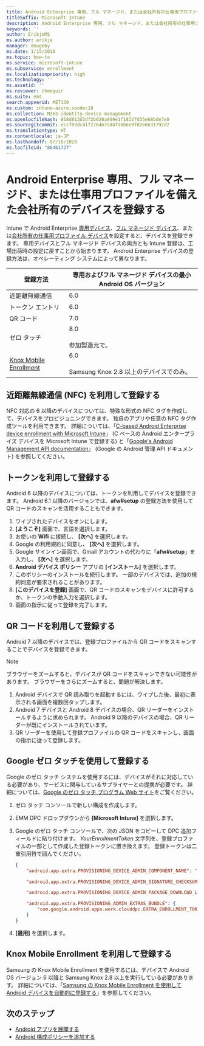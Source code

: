 ```yaml
---
title: Android Enterprise 専用、フル マネージド、または会社所有の仕事用プロファイル デバイスを Intune で登録する
titleSuffix: Microsoft Intune
description: Android Enterprise 専用、フル マネージド、または会社所有の仕事用プロファイル デバイスを Intune で登録する方法について説明します。
keywords: ''
author: ErikjeMS
ms.author: erikje
manager: dougeby
ms.date: 1/15/2018
ms.topic: how-to
ms.service: microsoft-intune
ms.subservice: enrollment
ms.localizationpriority: high
ms.technology: ''
ms.assetid: ''
ms.reviewer: chmaguir
ms.suite: ems
search.appverid: MET150
ms.custom: intune-azure;seodec18
ms.collection: M365-identity-device-management
ms.openlocfilehash: 858d813d3df2b020a869e1f18327d35e68bde7e0
ms.sourcegitcommit: eccf83dc41f2764675d4fd6b6e9f02e6631792d2
ms.translationtype: HT
ms.contentlocale: ja-JP
ms.lasthandoff: 07/18/2020
ms.locfileid: "86461727"
---
```

# <a name="enroll-your-android-enterprise-dedicated-fully-managed-or-corporate-owned-with-work-profile-devices"></a>Android Enterprise 専用、フル マネージド、または仕事用プロファイルを備えた会社所有のデバイスを登録する

Intune で Android Enterprise [専用デバイス](android-kiosk-enroll.md)、[フル マネージド デバイス](android-fully-managed-enroll.md)、または[会社所有の仕事用プロファイル デバイス](android-corporate-owned-work-profile-enroll.md)を設定すると、デバイスを登録できます。 専用デバイスとフル マネージド デバイスの両方とも Intune 登録は、工場出荷時の設定に戻すことから始まります。 Android Enterprise デバイスの登録方法は、オペレーティング システムによって異なります。

| 登録方法 | 専用およびフル マネージド デバイスの最小 Android OS バージョン |
| ----- | ----- |
| 近距離無線通信 | 6.0 |
| トークン エントリ | 6.0 |
| QR コード | 7.0 |
| ゼロ タッチ  | 8.0<br><br> 参加製造元で。 |
| [Knox Mobile Enrollment](https://docs.microsoft.com/mem/intune/enrollment/android-samsung-knox-mobile-enroll)  | 6.0<br><br> Samsung Knox 2.8 以上のデバイスでのみ。 |

## <a name="enroll-by-using-near-field-communication-nfc"></a>近距離無線通信 (NFC) を利用して登録する

NFC 対応の 6 以降のデバイスについては、特殊な形式の NFC タグを作成して、デバイスをプロビジョニングできます。 独自のアプリや任意の NFC タグ作成ツールを利用できます。 詳細については、「[C-based Android Enterprise device enrollment with Microsoft Intune](https://blogs.technet.microsoft.com/cbernier/2018/10/15/nfc-based-android-enterprise-device-enrollment-with-microsoft-intune/)」 (C ベースの Android エンタープライズ デバイスを Microsoft Intune で登録する) と「[Google's Android Management API documentation](https://developers.google.com/android/management/provision-device#nfc_method)」 (Google の Android 管理 API ドキュメント) を参照してください。

## <a name="enroll-by-using-a-token"></a>トークンを利用して登録する

Android 6 以降のデバイスについては、トークンを利用してデバイスを登録できます。 Android 6.1 以降のバージョンでは、**afw#setup** の登録方法を使用して QR コードのスキャンを活用することもできます。

1. ワイプされたデバイスをオンにします。
2. **[ようこそ]** 画面で、言語を選択します。
3. お使いの **Wifi** に接続し、 **[次へ]** を選択します。
4. Google の利用規約に同意し、 **[次へ]** を選択します。
5. Google サインイン画面で、Gmail アカウントの代わりに「**afw#setup**」を入力し、 **[次へ]** を選択します。
6. **Android デバイス ポリシー** アプリの **[インストール]** を選択します。
7. このポリシーのインストールを続行します。  一部のデバイスでは、追加の規約同意が要求されることがあります。
8. **[このデバイスを登録]** 画面で、QR コードのスキャンをデバイスに許可するか、トークンの手動入力を選択します。
9. 画面の指示に従って登録を完了します。

## <a name="enroll-by-using-a-qr-code"></a>QR コードを利用して登録する

Android 7 以降のデバイスでは、登録プロファイルから QR コードをスキャンすることでデバイスを登録できます。

> [!Note]
> ブラウザーをズームすると、デバイスが QR コードをスキャンできない可能性があります。 ブラウザーをさらにズームすると、問題が解決します。

1. Android デバイスで QR 読み取りを起動するには、ワイプした後、最初に表示される画面を複数回タップします。
2. Android 7 デバイスと Android 8 デバイスの場合、QR リーダーをインストールするように求められます。 Android 9 以降のデバイスの場合、QR リーダーが既にインストールされています。
3. QR リーダーを使用して登録プロファイルの QR コードをスキャンし、画面の指示に従って登録します。

## <a name="enroll-by-using-google-zero-touch"></a>Google ゼロ タッチを使用して登録する

Google のゼロ タッチ システムを使用するには、デバイスがそれに対応している必要があり、サービスに関与しているサプライヤーとの提携が必要です。  詳細については、[Google のゼロ タッチ プログラム Web サイト](https://www.android.com/enterprise/management/zero-touch/)をご覧ください。

1. ゼロ タッチ コンソールで新しい構成を作成します。
2. EMM DPC ドロップダウンから **[Microsoft Intune]** を選択します。
3. Google のゼロ タッチ コンソールで、次の JSON をコピーして DPC 追加フィールドに貼り付けます。 *YourEnrollmentToken* 文字列を、登録プロファイルの一部として作成した登録トークンに置き換えます。 登録トークンは二重引用符で囲んでください。

    ```json
    {
        "android.app.extra.PROVISIONING_DEVICE_ADMIN_COMPONENT_NAME": "com.google.android.apps.work.clouddpc/.receivers.CloudDeviceAdminReceiver",

        "android.app.extra.PROVISIONING_DEVICE_ADMIN_SIGNATURE_CHECKSUM": "I5YvS0O5hXY46mb01BlRjq4oJJGs2kuUcHvVkAPEXlg",

        "android.app.extra.PROVISIONING_DEVICE_ADMIN_PACKAGE_DOWNLOAD_LOCATION": "https://play.google.com/managed/downloadManagingApp?identifier=setup",

        "android.app.extra.PROVISIONING_ADMIN_EXTRAS_BUNDLE": {
            "com.google.android.apps.work.clouddpc.EXTRA_ENROLLMENT_TOKEN": "YourEnrollmentToken"
        }
    }
    ```

4. **[適用]** を選択します。

## <a name="enroll-by-using-knox-mobile-enrollment"></a>Knox Mobile Enrollment を利用して登録する
Samsung の Knox Mobile Enrollment を使用するには、デバイスで Android OS バージョン 6 以降と Samsung Knox 2.8 以上を実行している必要があります。 詳細については、「[Samsung の Knox Mobile Enrollment を使用して Android デバイスを自動的に登録する](https://docs.microsoft.com/mem/intune/enrollment/android-samsung-knox-mobile-enroll)」を参照してください。

## <a name="next-steps"></a>次のステップ
- [Android アプリを展開する](../apps/apps-deploy.md)
- [Android 構成ポリシーを追加する](../configuration/device-profiles.md)


